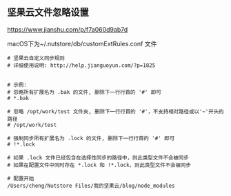 ## 坚果云文件忽略设置

https://www.jianshu.com/p/f7a060d9ab7d

macOS下为~/.nutstore/db/customExtRules.conf 文件



```
# 坚果云自定义同步规则
# 详细使用说明: http://help.jianguoyun.com/?p=1825 


# 示例:
# 忽略所有扩展名为 .bak 的文件, 删除下一行行首的 '#' 即可 
# *.bak

# 忽略 /opt/work/test 文件夹, 删除下一行行首的 '#'，不支持相对路径或以'~'开头的路径
# /opt/work/test

# 强制同步所有扩展名为 .lock 的文件, 删除下一行行首的 '#' 即可 
# !*.lock

# 如果 .lock 文件已经包含在选择性同步的路径中，则此类型文件不会被同步
# 如果在配置文件中同时存在 *.lock 和 !*.lock，则此类型文件不会被同步

# 配置开始
/Users/cheng/Nutstore Files/我的坚果云/blog/node_modules
```

